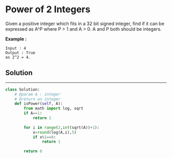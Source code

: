 <h1>Power of 2 Integers</h1>

<p>
Given a positive integer which fits in a 32 bit signed integer, find if it can be expressed as A^P where P > 1 and A > 0. A and P both should be integers.
</p>

<p>
<b>Example :</b>
<br>

    Input : 4
    Output : True  
    as 2^2 = 4. 
</p>

<h2>Solution</h2>

***

```python
class Solution:
    # @param A : integer
    # @return an integer
    def isPower(self, A):
        from math import log, sqrt
        if A==1:
            return 1
        
        for i in range(2,int(sqrt(A))+1):
            x=round(log(A,i),5)
            if x%1==0:
                return 1
                
        return 0
```
